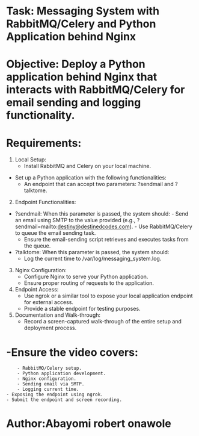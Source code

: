 # Task: Messaging System with RabbitMQ/Celery and Python Application behind Nginx

# Objective: Deploy a Python application behind Nginx that interacts with RabbitMQ/Celery for email sending and logging functionality.

# Requirements:
1. Local Setup:
    - Install RabbitMQ and Celery on your local machine.
- Set up a Python application with the following functionalities:
    - An endpoint that can accept two parameters: ?sendmail and ?talktome.
2. Endpoint Functionalities:
- ?sendmail: When this parameter is passed, the system should:
        - Send an email using SMTP to the value provided (e.g., ?sendmail=mailto:destiny@destinedcodes.com).
        - Use RabbitMQ/Celery to queue the email sending task.
    - Ensure the email-sending script retrieves and executes tasks from the queue.
- ?talktome: When this parameter is passed, the system should:
    - Log the current time to /var/log/messaging_system.log.
3. Nginx Configuration:
    - Configure Nginx to serve your Python application.
    - Ensure proper routing of requests to the application.
4. Endpoint Access:
    - Use ngrok or a similar tool to expose your local application endpoint for external access.
    - Provide a stable endpoint for testing purposes.
5. Documentation and Walk-through:
    - Record a screen-captured walk-through of the entire setup and deployment process.
#  -Ensure the video covers:
        - RabbitMQ/Celery setup.
        - Python application development.
        - Nginx configuration.
        - Sending email via SMTP.
        - Logging current time.
    - Exposing the endpoint using ngrok.
    - Submit the endpoint and screen recording.

#  Author:Abayomi robert onawole
